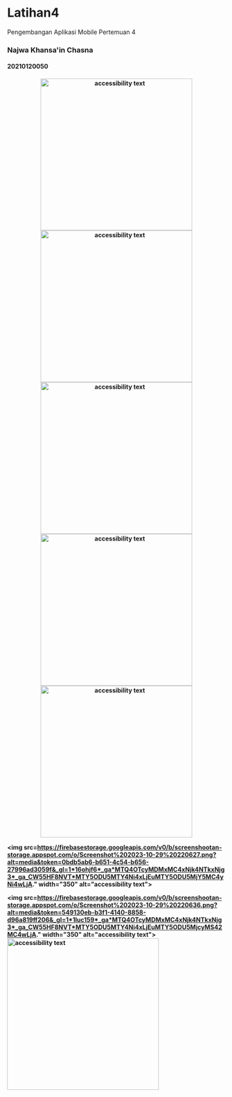 # Latihan4

Pengembangan Aplikasi Mobile Pertemuan 4

<h3>Najwa Khansa'in Chasna</h3>
<h4>20210120050<h4>

<p align="center">
  <img src="https://firebasestorage.googleapis.com/v0/b/screenshootan-storage.appspot.com/o/Screenshot%202023-10-29%20220238.png?alt=media&token=f76185f9-a479-4b39-adf9-6d2a5fac03ed&_gl=1*1mgxp4t*_ga*MTQ4OTcyMDMxMC4xNjk4NTkxNjg3*_ga_CW55HF8NVT*MTY5ODU5MTY4Ni4xLjEuMTY5ODU5MjUwNy42MC4wLjA." width="350" alt="accessibility text">

  <img src="https://firebasestorage.googleapis.com/v0/b/screenshootan-storage.appspot.com/o/Screenshot%202023-10-29%20220316.png?alt=media&token=29cc5c2a-ec00-401f-9785-5f191cdc7157&_gl=1*od3l1n*_ga*MTQ4OTcyMDMxMC4xNjk4NTkxNjg3*_ga_CW55HF8NVT*MTY5ODU5MTY4Ni4xLjEuMTY5ODU5MjQzNC4xLjAuMA.." width="350" alt="accessibility text">

  <img src="https://firebasestorage.googleapis.com/v0/b/screenshootan-storage.appspot.com/o/Screenshot%202023-10-29%20220550.png?alt=media&token=e73037c0-7a81-4ee3-b620-ad682d0c7984&_gl=1*1gvw2me*_ga*MTQ4OTcyMDMxMC4xNjk4NTkxNjg3*_ga_CW55HF8NVT*MTY5ODU5MTY4Ni4xLjEuMTY5ODU5MjU3MC42MC4wLjA." width="350" alt="accessibility text">

  <img src="https://firebasestorage.googleapis.com/v0/b/screenshootan-storage.appspot.com/o/Screenshot%202023-10-29%20220602.png?alt=media&token=90fcff1f-7696-4daf-bfe2-6757b18b5926&_gl=1*dzlj9d*_ga*MTQ4OTcyMDMxMC4xNjk4NTkxNjg3*_ga_CW55HF8NVT*MTY5ODU5MTY4Ni4xLjEuMTY5ODU5MjYwOC4yMi4wLjA." width="350" alt="accessibility text">

  <img src="https://firebasestorage.googleapis.com/v0/b/screenshootan-storage.appspot.com/o/Screenshot%202023-10-29%20220620.png?alt=media&token=c809339e-d3bf-42ab-8ba7-9449163ac11c&_gl=1*10iyf6h*_ga*MTQ4OTcyMDMxMC4xNjk4NTkxNjg3*_ga_CW55HF8NVT*MTY5ODU5MTY4Ni4xLjEuMTY5ODU5MjY1Ni42MC4wLjA." width="350" alt="accessibility text"> 

  <img src=https://firebasestorage.googleapis.com/v0/b/screenshootan-storage.appspot.com/o/Screenshot%202023-10-29%20220627.png?alt=media&token=0bdb5ab6-b651-4c54-b656-27996ad3059f&_gl=1*16ohjf6*_ga*MTQ4OTcyMDMxMC4xNjk4NTkxNjg3*_ga_CW55HF8NVT*MTY5ODU5MTY4Ni4xLjEuMTY5ODU5MjY5MC4yNi4wLjA." width="350" alt="accessibility text"> 

  <img src=https://firebasestorage.googleapis.com/v0/b/screenshootan-storage.appspot.com/o/Screenshot%202023-10-29%20220636.png?alt=media&token=549130eb-b3f1-4140-8858-d96a819ff206&_gl=1*1luc159*_ga*MTQ4OTcyMDMxMC4xNjk4NTkxNjg3*_ga_CW55HF8NVT*MTY5ODU5MTY4Ni4xLjEuMTY5ODU5MjcyMS42MC4wLjA." width="350" alt="accessibility text"> 
  <img src="https://firebasestorage.googleapis.com/v0/b/screenshootan-storage.appspot.com/o/Screenshot%202023-10-29%20220642.png?alt=media&token=10b6b55e-7152-4e71-8674-bfdcd6e3cb79&_gl=1*158xuo*_ga*MTQ4OTcyMDMxMC4xNjk4NTkxNjg3*_ga_CW55HF8NVT*MTY5ODU5MTY4Ni4xLjEuMTY5ODU5Mjc0Mi4zOS4wLjA." width="350" alt="accessibility text"> 
</p>





